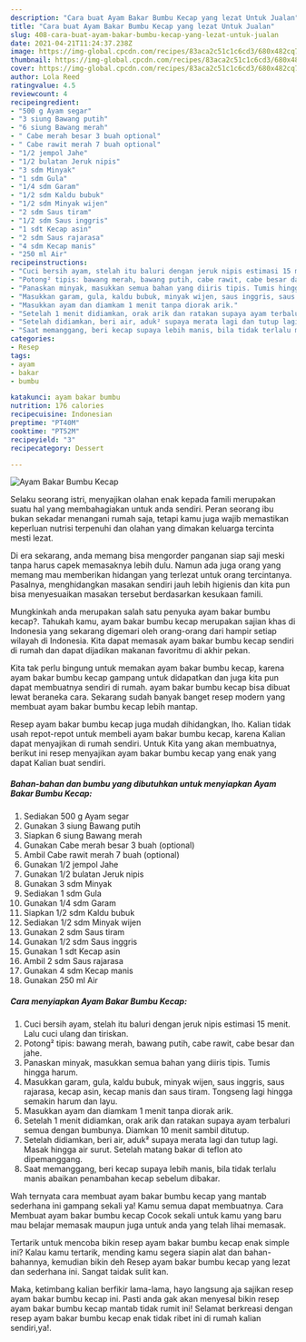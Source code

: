 ```yaml
---
description: "Cara buat Ayam Bakar Bumbu Kecap yang lezat Untuk Jualan"
title: "Cara buat Ayam Bakar Bumbu Kecap yang lezat Untuk Jualan"
slug: 408-cara-buat-ayam-bakar-bumbu-kecap-yang-lezat-untuk-jualan
date: 2021-04-21T11:24:37.238Z
image: https://img-global.cpcdn.com/recipes/83aca2c51c1c6cd3/680x482cq70/ayam-bakar-bumbu-kecap-foto-resep-utama.jpg
thumbnail: https://img-global.cpcdn.com/recipes/83aca2c51c1c6cd3/680x482cq70/ayam-bakar-bumbu-kecap-foto-resep-utama.jpg
cover: https://img-global.cpcdn.com/recipes/83aca2c51c1c6cd3/680x482cq70/ayam-bakar-bumbu-kecap-foto-resep-utama.jpg
author: Lola Reed
ratingvalue: 4.5
reviewcount: 4
recipeingredient:
- "500 g Ayam segar"
- "3 siung Bawang putih"
- "6 siung Bawang merah"
- " Cabe merah besar 3 buah optional"
- " Cabe rawit merah 7 buah optional"
- "1/2 jempol Jahe"
- "1/2 bulatan Jeruk nipis"
- "3 sdm Minyak"
- "1 sdm Gula"
- "1/4 sdm Garam"
- "1/2 sdm Kaldu bubuk"
- "1/2 sdm Minyak wijen"
- "2 sdm Saus tiram"
- "1/2 sdm Saus inggris"
- "1 sdt Kecap asin"
- "2 sdm Saus rajarasa"
- "4 sdm Kecap manis"
- "250 ml Air"
recipeinstructions:
- "Cuci bersih ayam, stelah itu baluri dengan jeruk nipis estimasi 15 menit. Lalu cuci ulang dan tiriskan."
- "Potong² tipis: bawang merah, bawang putih, cabe rawit, cabe besar dan jahe."
- "Panaskan minyak, masukkan semua bahan yang diiris tipis. Tumis hingga harum."
- "Masukkan garam, gula, kaldu bubuk, minyak wijen, saus inggris, saus rajarasa, kecap asin, kecap manis dan saus tiram. Tongseng lagi hingga semakin harum dan layu."
- "Masukkan ayam dan diamkam 1 menit tanpa diorak arik."
- "Setelah 1 menit didiamkan, orak arik dan ratakan supaya ayam terbaluri semua dengan bumbunya. Diamkan 10 menit sambil ditutup."
- "Setelah didiamkan, beri air, aduk² supaya merata lagi dan tutup lagi. Masak hingga air surut. Setelah matang bakar di teflon ato dipemanggang."
- "Saat memanggang, beri kecap supaya lebih manis, bila tidak terlalu manis abaikan penambahan kecap sebelum dibakar."
categories:
- Resep
tags:
- ayam
- bakar
- bumbu

katakunci: ayam bakar bumbu 
nutrition: 176 calories
recipecuisine: Indonesian
preptime: "PT40M"
cooktime: "PT52M"
recipeyield: "3"
recipecategory: Dessert

---
```



![Ayam Bakar Bumbu Kecap](https://img-global.cpcdn.com/recipes/83aca2c51c1c6cd3/680x482cq70/ayam-bakar-bumbu-kecap-foto-resep-utama.jpg)

Selaku seorang istri, menyajikan olahan enak kepada famili merupakan suatu hal yang membahagiakan untuk anda sendiri. Peran seorang ibu bukan sekadar menangani rumah saja, tetapi kamu juga wajib memastikan keperluan nutrisi terpenuhi dan olahan yang dimakan keluarga tercinta mesti lezat.

Di era  sekarang, anda memang bisa mengorder panganan siap saji meski tanpa harus capek memasaknya lebih dulu. Namun ada juga orang yang memang mau memberikan hidangan yang terlezat untuk orang tercintanya. Pasalnya, menghidangkan masakan sendiri jauh lebih higienis dan kita pun bisa menyesuaikan masakan tersebut berdasarkan kesukaan famili. 



Mungkinkah anda merupakan salah satu penyuka ayam bakar bumbu kecap?. Tahukah kamu, ayam bakar bumbu kecap merupakan sajian khas di Indonesia yang sekarang digemari oleh orang-orang dari hampir setiap wilayah di Indonesia. Kita dapat memasak ayam bakar bumbu kecap sendiri di rumah dan dapat dijadikan makanan favoritmu di akhir pekan.

Kita tak perlu bingung untuk memakan ayam bakar bumbu kecap, karena ayam bakar bumbu kecap gampang untuk didapatkan dan juga kita pun dapat membuatnya sendiri di rumah. ayam bakar bumbu kecap bisa dibuat lewat beraneka cara. Sekarang sudah banyak banget resep modern yang membuat ayam bakar bumbu kecap lebih mantap.

Resep ayam bakar bumbu kecap juga mudah dihidangkan, lho. Kalian tidak usah repot-repot untuk membeli ayam bakar bumbu kecap, karena Kalian dapat menyajikan di rumah sendiri. Untuk Kita yang akan membuatnya, berikut ini resep menyajikan ayam bakar bumbu kecap yang enak yang dapat Kalian buat sendiri.

<!--inarticleads1-->

##### Bahan-bahan dan bumbu yang dibutuhkan untuk menyiapkan Ayam Bakar Bumbu Kecap:

1. Sediakan 500 g Ayam segar
1. Gunakan 3 siung Bawang putih
1. Siapkan 6 siung Bawang merah
1. Gunakan  Cabe merah besar 3 buah (optional)
1. Ambil  Cabe rawit merah 7 buah (optional)
1. Gunakan 1/2 jempol Jahe
1. Gunakan 1/2 bulatan Jeruk nipis
1. Gunakan 3 sdm Minyak
1. Sediakan 1 sdm Gula
1. Gunakan 1/4 sdm Garam
1. Siapkan 1/2 sdm Kaldu bubuk
1. Sediakan 1/2 sdm Minyak wijen
1. Gunakan 2 sdm Saus tiram
1. Gunakan 1/2 sdm Saus inggris
1. Gunakan 1 sdt Kecap asin
1. Ambil 2 sdm Saus rajarasa
1. Gunakan 4 sdm Kecap manis
1. Gunakan 250 ml Air




<!--inarticleads2-->

##### Cara menyiapkan Ayam Bakar Bumbu Kecap:

1. Cuci bersih ayam, stelah itu baluri dengan jeruk nipis estimasi 15 menit. Lalu cuci ulang dan tiriskan.
1. Potong² tipis: bawang merah, bawang putih, cabe rawit, cabe besar dan jahe.
1. Panaskan minyak, masukkan semua bahan yang diiris tipis. Tumis hingga harum.
1. Masukkan garam, gula, kaldu bubuk, minyak wijen, saus inggris, saus rajarasa, kecap asin, kecap manis dan saus tiram. Tongseng lagi hingga semakin harum dan layu.
1. Masukkan ayam dan diamkam 1 menit tanpa diorak arik.
1. Setelah 1 menit didiamkan, orak arik dan ratakan supaya ayam terbaluri semua dengan bumbunya. Diamkan 10 menit sambil ditutup.
1. Setelah didiamkan, beri air, aduk² supaya merata lagi dan tutup lagi. Masak hingga air surut. Setelah matang bakar di teflon ato dipemanggang.
1. Saat memanggang, beri kecap supaya lebih manis, bila tidak terlalu manis abaikan penambahan kecap sebelum dibakar.




Wah ternyata cara membuat ayam bakar bumbu kecap yang mantab sederhana ini gampang sekali ya! Kamu semua dapat membuatnya. Cara Membuat ayam bakar bumbu kecap Cocok sekali untuk kamu yang baru mau belajar memasak maupun juga untuk anda yang telah lihai memasak.

Tertarik untuk mencoba bikin resep ayam bakar bumbu kecap enak simple ini? Kalau kamu tertarik, mending kamu segera siapin alat dan bahan-bahannya, kemudian bikin deh Resep ayam bakar bumbu kecap yang lezat dan sederhana ini. Sangat taidak sulit kan. 

Maka, ketimbang kalian berfikir lama-lama, hayo langsung aja sajikan resep ayam bakar bumbu kecap ini. Pasti anda gak akan menyesal bikin resep ayam bakar bumbu kecap mantab tidak rumit ini! Selamat berkreasi dengan resep ayam bakar bumbu kecap enak tidak ribet ini di rumah kalian sendiri,ya!.


